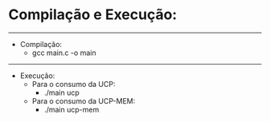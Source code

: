 # Compilação e Execução:
---
* Compilação:
  * gcc main.c -o main
---
* Execução:
  * Para o consumo da UCP:
    * ./main ucp
  * Para o consumo da UCP-MEM:
    * ./main ucp-mem
